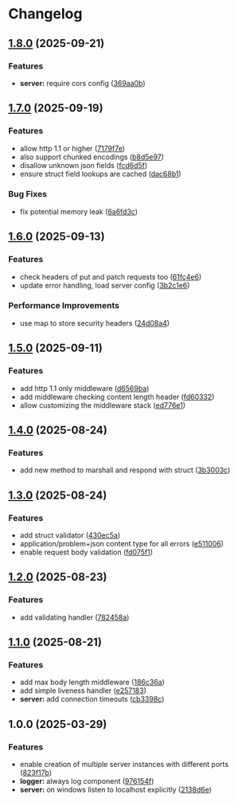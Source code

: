 # Changelog

## [1.8.0](https://github.com/stfsy/go-api-kit/compare/v1.7.0...v1.8.0) (2025-09-21)


### Features

* **server:** require cors config ([369aa0b](https://github.com/stfsy/go-api-kit/commit/369aa0b7e9ec1dcadd972040d491d1013fce8108))

## [1.7.0](https://github.com/stfsy/go-api-kit/compare/v1.6.0...v1.7.0) (2025-09-19)


### Features

* allow http 1.1 or higher ([7179f7e](https://github.com/stfsy/go-api-kit/commit/7179f7e05b53344bd39cea73ae2711c4a0b87801))
* also support chunked encodings ([b8d5e97](https://github.com/stfsy/go-api-kit/commit/b8d5e97ca84158e20019b569909a8219f1cd7195))
* disallow unknown json fields ([fcd6d5f](https://github.com/stfsy/go-api-kit/commit/fcd6d5ff955bc73ad8c0f2dc4ff9ff8b16d3f65d))
* ensure struct field lookups are cached ([dac68b1](https://github.com/stfsy/go-api-kit/commit/dac68b15a1c47069584907554692cfe41b269703))


### Bug Fixes

* fix potential memory leak ([6a6fd3c](https://github.com/stfsy/go-api-kit/commit/6a6fd3c3496da5403ca14e4144a97eb052f2de91))

## [1.6.0](https://github.com/stfsy/go-api-kit/compare/v1.5.0...v1.6.0) (2025-09-13)


### Features

* check headers of put and patch requests too ([61fc4e6](https://github.com/stfsy/go-api-kit/commit/61fc4e6c945c6d69a3bb418442816b64371c015b))
* update error handling, load server config ([3b2c1e6](https://github.com/stfsy/go-api-kit/commit/3b2c1e6b526aa37bc4f376e87485eddea48a324f))


### Performance Improvements

* use map to store security headers ([24d08a4](https://github.com/stfsy/go-api-kit/commit/24d08a481f724095874e1bbe3b164b6b2803657a))

## [1.5.0](https://github.com/stfsy/go-api-kit/compare/v1.4.0...v1.5.0) (2025-09-11)


### Features

* add http 1.1 only middleware ([d6569ba](https://github.com/stfsy/go-api-kit/commit/d6569bab6e77b6040193c3dfd972378261fda780))
* add middleware checking content length header ([fd60332](https://github.com/stfsy/go-api-kit/commit/fd60332fd043672e5f32700ce3c96258bb312b13))
* allow customizing the middleware stack ([ed776e1](https://github.com/stfsy/go-api-kit/commit/ed776e17f8bdc5412939ff935c04fd5f31f17cbd))

## [1.4.0](https://github.com/stfsy/go-api-kit/compare/v1.3.0...v1.4.0) (2025-08-24)


### Features

* add new method to marshall and respond with struct ([3b3003c](https://github.com/stfsy/go-api-kit/commit/3b3003ce8d3b1b48421e90d32626fba3c6db0722))

## [1.3.0](https://github.com/stfsy/go-api-kit/compare/v1.2.0...v1.3.0) (2025-08-24)


### Features

* add struct validator ([430ec5a](https://github.com/stfsy/go-api-kit/commit/430ec5a370b2f97a2d256a299fc260a5fbb5af53))
* application/problem+json content type for all errors ([e511006](https://github.com/stfsy/go-api-kit/commit/e5110062bcbd4e72efc7bdf13c4327164a250806))
* enable request body validation ([fd075f1](https://github.com/stfsy/go-api-kit/commit/fd075f1563dc30ca1fafb9911a7559db01afbb94))

## [1.2.0](https://github.com/stfsy/go-api-kit/compare/v1.1.0...v1.2.0) (2025-08-23)


### Features

* add validating handler ([782458a](https://github.com/stfsy/go-api-kit/commit/782458a2d3805c6ea906909046e2bf8820523192))

## [1.1.0](https://github.com/stfsy/go-api-kit/compare/v1.0.0...v1.1.0) (2025-08-21)


### Features

* add max body length middleware ([186c36a](https://github.com/stfsy/go-api-kit/commit/186c36a056670c22a87061b05dc4e49d4f427bd3))
* add simple liveness handler ([e257183](https://github.com/stfsy/go-api-kit/commit/e25718342242c5988caa351b5a20e764e73789b1))
* **server:** add connection timeouts ([cb3398c](https://github.com/stfsy/go-api-kit/commit/cb3398cd63170aa89164b65999f30efb97f51cef))

## 1.0.0 (2025-03-29)


### Features

* enable creation of multiple server instances with different ports ([823f17b](https://github.com/stfsy/go-api-kit/commit/823f17bd122b815d303940ecac54fd1c383619d0))
* **logger:** always log component ([976154f](https://github.com/stfsy/go-api-kit/commit/976154f2b670b0f46adb8b708cd6a3eeafa7de1b))
* **server:** on windows listen to localhost explicitly ([2138d6e](https://github.com/stfsy/go-api-kit/commit/2138d6e4d85364ff57b68f9ec903405f37c61716))
